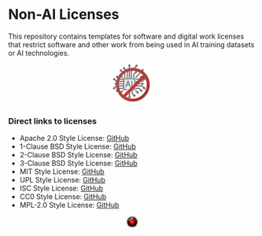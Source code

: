 # Non-AI Licenses

This repository contains templates for software and digital work licenses that restrict software and other work from being used in AI training datasets or AI technologies.

<p align="center"><img width="80" src="non-ai-2.png"></img></p>

### Direct links to licenses

- Apache 2.0 Style License: [GitHub](https://raw.githubusercontent.com/non-ai-licenses/non-ai-licenses/main/NON-AI-APACHE2)
- 1-Clause BSD Style License: [GitHub](https://raw.githubusercontent.com/non-ai-licenses/non-ai-licenses/main/NON-AI-BSD1)
- 2-Clause BSD Style License: [GitHub](https://raw.githubusercontent.com/non-ai-licenses/non-ai-licenses/main/NON-AI-BSD2)
- 3-Clause BSD Style License: [GitHub](https://raw.githubusercontent.com/non-ai-licenses/non-ai-licenses/main/NON-AI-BSD3)
- MIT Style License: [GitHub](https://raw.githubusercontent.com/non-ai-licenses/non-ai-licenses/main/NON-AI-MIT)
- UPL Style License: [GitHub](https://raw.githubusercontent.com/non-ai-licenses/non-ai-licenses/main/NON-AI-UPL)
- ISC Style License: [GitHub](https://raw.githubusercontent.com/non-ai-licenses/non-ai-licenses/main/NON-AI-ISC)
- CC0 Style License: [GitHub](https://raw.githubusercontent.com/non-ai-licenses/non-ai-licenses/main/NON-AI-CC0)
- MPL-2.0 Style License: [GitHub](https://raw.githubusercontent.com/non-ai-licenses/non-ai-licenses/main/NON-AI-MPL-2.0)

<p align="center"><img width="24" src="hal.png"></img></p>
